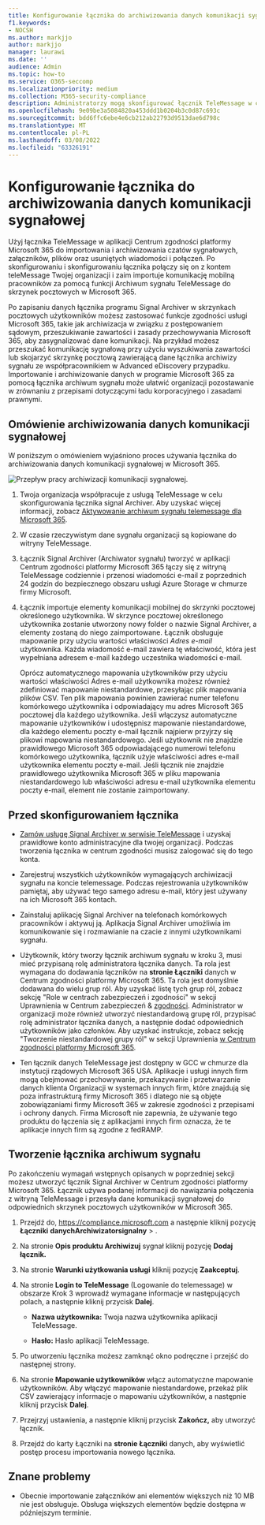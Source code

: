 ```yaml
---
title: Konfigurowanie łącznika do archiwizowania danych komunikacji sygnałowej w Microsoft 365
f1.keywords:
- NOCSH
ms.author: markjjo
author: markjjo
manager: laurawi
ms.date: ''
audience: Admin
ms.topic: how-to
ms.service: O365-seccomp
ms.localizationpriority: medium
ms.collection: M365-security-compliance
description: Administratorzy mogą skonfigurować łącznik TeleMessage w celu importowania i archiwizowania danych komunikacji sygnałowej w Microsoft 365. Dzięki temu można archiwizować dane ze źródeł danych innych firm w programie Microsoft 365, aby zarządzać danymi innych firm przy użyciu funkcji zgodności, takich jak archiwizacja ze względu na przepisy prawne, wyszukiwanie zawartości i zasady przechowywania.
ms.openlocfilehash: 9e09be3a5084820a453ddd1b0204b3c0d87c693c
ms.sourcegitcommit: bdd6ffc6ebe4e6cb212ab22793d9513dae6d798c
ms.translationtype: MT
ms.contentlocale: pl-PL
ms.lasthandoff: 03/08/2022
ms.locfileid: "63326191"
---
```

# <a name="set-up-a-connector-to-archive-signal-communications-data"></a>Konfigurowanie łącznika do archiwizowania danych komunikacji sygnałowej

Użyj łącznika TeleMessage w aplikacji Centrum zgodności platformy Microsoft 365 do importowania i archiwizowania czatów sygnałowych, załączników, plików oraz usuniętych wiadomości i połączeń. Po skonfigurowaniu i skonfigurowaniu łącznika połączy się on z kontem teleMessage Twojej organizacji i zaim importuje komunikację mobilną pracowników za pomocą funkcji Archiwum sygnału TeleMessage do skrzynek pocztowych w Microsoft 365.

Po zapisaniu danych łącznika programu Signal Archiver w skrzynkach pocztowych użytkowników możesz zastosować funkcje zgodności usługi Microsoft 365, takie jak archiwizacja w związku z postępowaniem sądowym, przeszukiwanie zawartości i zasady przechowywania Microsoft 365, aby zasygnalizować dane komunikacji. Na przykład możesz przeszukać komunikację sygnałową przy użyciu wyszukiwania zawartości lub skojarzyć skrzynkę pocztową zawierającą dane łącznika archiwizy sygnału ze współpracownikiem w Advanced eDiscovery przypadku. Importowanie i archiwizowanie danych w programie Microsoft 365 za pomocą łącznika archiwum sygnału może ułatwić organizacji pozostawanie w zrównaniu z przepisami dotyczącymi ładu korporacyjnego i zasadami prawnymi.

## <a name="overview-of-archiving-signal-communications-data"></a>Omówienie archiwizowania danych komunikacji sygnałowej

W poniższym o omówieniem wyjaśniono proces używania łącznika do archiwizowania danych komunikacji sygnałowej w Microsoft 365.

![Przepływ pracy archiwizacji komunikacji sygnałowej.](../media/SignalConnectorWorkflow.png)

1. Twoja organizacja współpracuje z usługą TeleMessage w celu skonfigurowania łącznika signal Archiver. Aby uzyskać więcej informacji, zobacz [Aktywowanie archiwum sygnału telemessage dla Microsoft 365](https://www.telemessage.com/microsoft-365-activation-for-signal-archiver/).

2. W czasie rzeczywistym dane sygnału organizacji są kopiowane do witryny TeleMessage.

3. Łącznik Signal Archiver (Archiwator sygnału) tworzyć w aplikacji Centrum zgodności platformy Microsoft 365 łączy się z witryną TeleMessage codziennie i przenosi wiadomości e-mail z poprzednich 24 godzin do bezpiecznego obszaru usługi Azure Storage w chmurze firmy Microsoft.

4. Łącznik importuje elementy komunikacji mobilnej do skrzynki pocztowej określonego użytkownika. W skrzynce pocztowej określonego użytkownika zostanie utworzony nowy folder o nazwie Signal Archiver, a elementy zostaną do niego zaimportowane. Łącznik obsługuje mapowanie przy użyciu wartości właściwości *Adres e-mail* użytkownika. Każda wiadomość e-mail zawiera tę właściwość, która jest wypełniana adresem e-mail każdego uczestnika wiadomości e-mail.

   Oprócz automatycznego mapowania użytkowników przy użyciu wartości właściwości Adres e-mail użytkownika możesz również zdefiniować mapowanie niestandardowe, przesyłając plik mapowania plików CSV. Ten plik mapowania powinien zawierać numer telefonu komórkowego użytkownika i odpowiadający mu adres Microsoft 365 pocztowej dla każdego użytkownika. Jeśli włączysz automatyczne mapowanie użytkowników i udostępnisz mapowanie niestandardowe, dla każdego elementu poczty e-mail łącznik najpierw przyjrzy się plikowi mapowania niestandardowego. Jeśli użytkownik nie znajdzie prawidłowego Microsoft 365 odpowiadającego numerowi telefonu komórkowego użytkownika, łącznik użyje właściwości adres e-mail użytkownika elementu poczty e-mail. Jeśli łącznik nie znajdzie prawidłowego użytkownika Microsoft 365 w pliku mapowania niestandardowego lub właściwości adresu e-mail użytkownika elementu poczty  e-mail, element nie zostanie zaimportowany.

## <a name="before-you-set-up-a-connector"></a>Przed skonfigurowaniem łącznika

- [Zamów usługę Signal Archiver w serwisie TeleMessage](https://www.telemessage.com/mobile-archiver/order-mobile-archiver-for-o365/) i uzyskaj prawidłowe konto administracyjne dla twojej organizacji. Podczas tworzenia łącznika w centrum zgodności musisz zalogować się do tego konta.

- Zarejestruj wszystkich użytkowników wymagających archiwizacji sygnału na koncie telemessage. Podczas rejestrowania użytkowników pamiętaj, aby używać tego samego adresu e-mail, który jest używany na ich Microsoft 365 kontach.

- Zainstaluj aplikację Signal Archiver na telefonach komórkowych pracowników i aktywuj ją. Aplikacja Signal Archiver umożliwia im komunikowanie się i rozmawianie na czacie z innymi użytkownikami sygnału.

- Użytkownik, który tworzy łącznik archiwum sygnału w kroku 3, musi mieć przypisaną rolę administratora łącznika danych. Ta rola jest wymagana do dodawania łączników na **stronie Łączniki** danych w Centrum zgodności platformy Microsoft 365. Ta rola jest domyślnie dodawana do wielu grup ról. Aby uzyskać listę tych grup ról, zobacz sekcję "Role w centrach zabezpieczeń i zgodności" w sekcji Uprawnienia w Centrum zabezpieczeń & [zgodności](../security/office-365-security/permissions-in-the-security-and-compliance-center.md#roles-in-the-security--compliance-center). Administrator w organizacji może również utworzyć niestandardową grupę ról, przypisać rolę administrator łącznika danych, a następnie dodać odpowiednich użytkowników jako członków. Aby uzyskać instrukcje, zobacz sekcję "Tworzenie niestandardowej grupy ról" w sekcji Uprawnienia [w Centrum zgodności platformy Microsoft 365](microsoft-365-compliance-center-permissions.md#create-a-custom-role-group).

- Ten łącznik danych TeleMessage jest dostępny w GCC w chmurze dla instytucji rządowych Microsoft 365 USA. Aplikacje i usługi innych firm mogą obejmować przechowywanie, przekazywanie i przetwarzanie danych klienta Organizacji w systemach innych firm, które znajdują się poza infrastrukturą firmy Microsoft 365 i dlatego nie są objęte zobowiązaniami firmy Microsoft 365 w zakresie zgodności z przepisami i ochrony danych. Firma Microsoft nie zapewnia, że używanie tego produktu do łączenia się z aplikacjami innych firm oznacza, że te aplikacje innych firm są zgodne z fedRAMP.

## <a name="create-a-signal-archiver-connector"></a>Tworzenie łącznika archiwum sygnału

Po zakończeniu wymagań wstępnych opisanych w poprzedniej sekcji możesz utworzyć łącznik Signal Archiver w Centrum zgodności platformy Microsoft 365. Łącznik używa podanej informacji do nawiązania połączenia z witryną TeleMessage i przesyła dane komunikacji sygnałowej do odpowiednich skrzynek pocztowych użytkowników w Microsoft 365.

1. Przejdź do, <https://compliance.microsoft.com> a następnie kliknij pozycję **Łączniki** **danychArchiwizatorsignalny** > .

2. Na stronie **Opis produktu Archiwizuj** sygnał kliknij pozycję **Dodaj łącznik.**

3. Na stronie **Warunki użytkowania usługi** kliknij pozycję **Zaakceptuj**.

4. Na stronie **Login to TeleMessage** (Logowanie do telemessage) w obszarze Krok 3 wprowadź wymagane informacje w następujących polach, a następnie kliknij przycisk **Dalej**.

    - **Nazwa użytkownika:** Twoja nazwa użytkownika aplikacji TeleMessage.

    - **Hasło:** Hasło aplikacji TeleMessage.

5. Po utworzeniu łącznika możesz zamknąć okno podręczne i przejść do następnej strony.

6. Na stronie **Mapowanie użytkowników** włącz automatyczne mapowanie użytkowników. Aby włączyć mapowanie niestandardowe, przekaż plik CSV zawierający informacje o mapowaniu użytkowników, a następnie kliknij przycisk **Dalej**.

7. Przejrzyj ustawienia, a następnie kliknij przycisk **Zakończ,** aby utworzyć łącznik.

8. Przejdź do karty Łączniki na **stronie Łączniki** danych, aby wyświetlić postęp procesu importowania nowego łącznika.

## <a name="known-issues"></a>Znane problemy

- Obecnie importowanie załączników ani elementów większych niż 10 MB nie jest obsługuje. Obsługa większych elementów będzie dostępna w późniejszym terminie.
